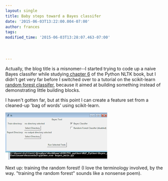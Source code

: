 ```yaml
---
layout: single
title: Baby steps toward a Bayes classifer
date: '2015-06-03T13:22:00.004-07:00'
author: frances
tags: 
modified_time: '2015-06-03T13:28:07.463-07:00'



---
```


Actually, the blog title is a misnomer--I started trying to code up a naive 
Bayes classifer while studying[ chapter 6](http://www.nltk.org/book/ch06.html) of the Python NLTK book, but I didn't get very far before I switched over to a tutorial on the scikit-learn [random forest 
classifer](https://www.kaggle.com/c/word2vec-nlp-tutorial/details/part-1-for-beginners-bag-of-words), because it aimed at building something instead of demonstrating little 
building blocks. 

I haven't gotten far, but at this point I can create a feature set from a cleaned-up 'bag of words' using scikit-learn.


 ![bayes UI](/assets/images/bayes_UI.png)

 


Next up: training the random forest! (I love the terminology involved, by the 
way. "training the random forest" sounds like a nonsense poem). 